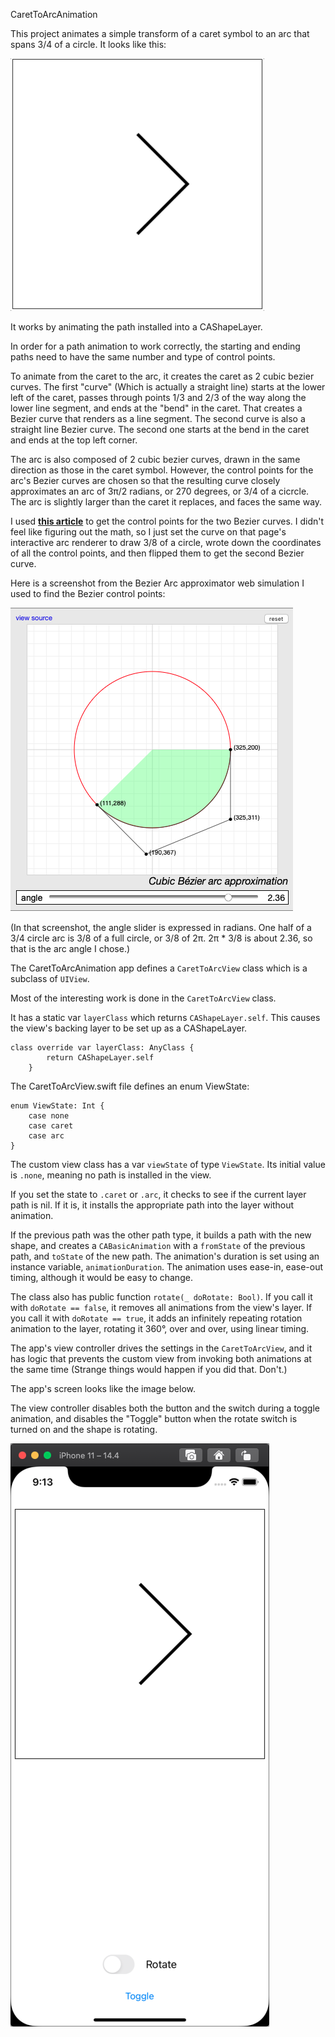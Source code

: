 CaretToArcAnimation

This project animates a simple transform of a caret symbol to an arc that spans 3/4 of a circle. It looks like this:

![](CaretToArcAnimation.gif)

It works by animating the path installed into a CAShapeLayer.

In order for a path animation to work correctly, the starting and ending paths need to have the same number and type of control points.

To animate from the caret to the arc, it creates the caret as 2 cubic bezier curves. The first "curve" (Which is actually a straight line) starts at the lower left of the caret, passes through points 1/3 and 2/3 of the way along the lower line segment, and ends at the "bend" in the caret. That creates a Bezier curve that renders as a line segment. The second curve is also a straight line Bezier curve. The second one starts at the bend in the caret and ends at the top left corner.

The arc is also composed of 2 cubic bezier curves, drawn in the same direction as those in the caret symbol. However, the control points for the arc's Bezier curves are chosen so that the resulting curve closely approximates an arc of 3π/2 radians, or 270 degrees, or 3/4 of a cicrcle. The arc is slightly larger than the caret it replaces, and faces the same way.

I used [**this article**](https://pomax.github.io/bezierinfo/#circles_cubic) to get the control points for the two Bezier curves. I didn't feel like figuring out the math, so I just set the curve on that page's interactive arc renderer to draw 3/8 of a circle, wrote down the coordinates of all the control points, and then flipped them to get the second Bezier curve.

Here is a screenshot from the Bezier Arc approximator web simulation I used to find the Bezier control points:

![](BezierArcApproximationScreenshot.png)

(In that screenshot, the angle slider is expressed in radians. One half of a 3/4 circle arc is 3/8 of a full circle, or 3/8 of 2π. 2π * 3/8 is about 2.36, so that is the arc angle I chose.)

The CaretToArcAnimation app defines a `CaretToArcView` class which is a subclass of `UIView`.

Most of the interesting work is done in the `CaretToArcView` class.

It has a static var `layerClass` which returns `CAShapeLayer.self`. This causes the view's backing layer to be set up as a CAShapeLayer.

```    
class override var layerClass: AnyClass {
        return CAShapeLayer.self
    }
```

The CaretToArcView.swift file defines an enum ViewState:

```
enum ViewState: Int {
    case none
    case caret
    case arc
}
```

The custom view class has a var `viewState` of type `ViewState`. Its initial value is `.none`, meaning no path is installed in the view.

If you set the state to `.caret` or `.arc`, it checks to see if the current layer path is nil. If it is, it installs the appropriate path into the layer without animation.

If the previous path was the other path type, it builds a path with the new shape, and creates a `CABasicAnimation` with a `fromState` of the previous path, and `toState` of the new path. The animation's duration is set using an instance variable, `animationDuration`. The animation uses ease-in, ease-out timing, although it would be easy to change.

The class also has public function `rotate(_ doRotate: Bool)`. If you call it with `doRotate == false`, it removes all animations from the view's layer. If you call it with  `doRotate == true`, it adds an infinitely repeating rotation animation to the layer, rotating it 360°, over and over, using linear timing.

The app's view controller drives the settings in the `CaretToArcView`, and it has logic that prevents the custom view from invoking both animations at the same time (Strange things would happen if you did that. Don't.)

The app's screen looks like the image below.

The view controller disables both the button and the switch during a toggle animation, and disables the "Toggle" button when the rotate switch is turned on and the shape is rotating.

![](CaretToArcAnimationScreenshot.png)